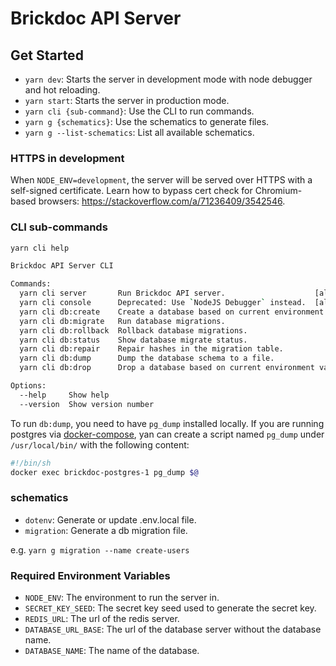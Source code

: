# Brickdoc API Server

## Get Started

- `yarn dev`: Starts the server in development mode with node debugger and hot reloading.
- `yarn start`: Starts the server in production mode.
- `yarn cli {sub-command}`: Use the CLI to run commands.
- `yarn g {schematics}`: Use the schematics to generate files.
- `yarn g --list-schematics`: List all available schematics.

### HTTPS in development

When `NODE_ENV=development`, the server will be served over HTTPS with a self-signed certificate. Learn how to bypass cert check for Chromium-based browsers: <https://stackoverflow.com/a/71236409/3542546>.

### CLI sub-commands

```bash
yarn cli help

Brickdoc API Server CLI

Commands:
  yarn cli server       Run Brickdoc API server.                    [aliases: s]
  yarn cli console      Deprecated: Use `NodeJS Debugger` instead.  [aliases: c]
  yarn cli db:create    Create a database based on current environment variable.
  yarn cli db:migrate   Run database migrations.
  yarn cli db:rollback  Rollback database migrations.
  yarn cli db:status    Show database migrate status.
  yarn cli db:repair    Repair hashes in the migration table.
  yarn cli db:dump      Dump the database schema to a file.
  yarn cli db:drop      Drop a database based on current environment variable.

Options:
  --help     Show help                                                 [boolean]
  --version  Show version number                                       [boolean]
```

To run `db:dump`, you need to have `pg_dump` installed locally. If you are running postgres via [docker-compose](../../docker-compose.yml), yan can create a script named `pg_dump` under `/usr/local/bin/` with the following content:

```sh
#!/bin/sh
docker exec brickdoc-postgres-1 pg_dump $@
```

### schematics

- `dotenv`: Generate or update .env.local file.
- `migration`: Generate a db migration file.

e.g. `yarn g migration --name create-users`

### Required Environment Variables

- `NODE_ENV`: The environment to run the server in.
- `SECRET_KEY_SEED`: The secret key seed used to generate the secret key.
- `REDIS_URL`: The url of the redis server.
- `DATABASE_URL_BASE`: The url of the database server without the database name.
- `DATABASE_NAME`: The name of the database.
